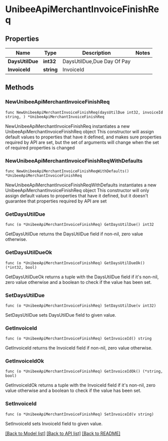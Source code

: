 # UnibeeApiMerchantInvoiceFinishReq

## Properties

Name | Type | Description | Notes
------------ | ------------- | ------------- | -------------
**DaysUtilDue** | **int32** | DaysUtilDue,Due Day Of Pay | 
**InvoiceId** | **string** | InvoiceId | 

## Methods

### NewUnibeeApiMerchantInvoiceFinishReq

`func NewUnibeeApiMerchantInvoiceFinishReq(daysUtilDue int32, invoiceId string, ) *UnibeeApiMerchantInvoiceFinishReq`

NewUnibeeApiMerchantInvoiceFinishReq instantiates a new UnibeeApiMerchantInvoiceFinishReq object
This constructor will assign default values to properties that have it defined,
and makes sure properties required by API are set, but the set of arguments
will change when the set of required properties is changed

### NewUnibeeApiMerchantInvoiceFinishReqWithDefaults

`func NewUnibeeApiMerchantInvoiceFinishReqWithDefaults() *UnibeeApiMerchantInvoiceFinishReq`

NewUnibeeApiMerchantInvoiceFinishReqWithDefaults instantiates a new UnibeeApiMerchantInvoiceFinishReq object
This constructor will only assign default values to properties that have it defined,
but it doesn't guarantee that properties required by API are set

### GetDaysUtilDue

`func (o *UnibeeApiMerchantInvoiceFinishReq) GetDaysUtilDue() int32`

GetDaysUtilDue returns the DaysUtilDue field if non-nil, zero value otherwise.

### GetDaysUtilDueOk

`func (o *UnibeeApiMerchantInvoiceFinishReq) GetDaysUtilDueOk() (*int32, bool)`

GetDaysUtilDueOk returns a tuple with the DaysUtilDue field if it's non-nil, zero value otherwise
and a boolean to check if the value has been set.

### SetDaysUtilDue

`func (o *UnibeeApiMerchantInvoiceFinishReq) SetDaysUtilDue(v int32)`

SetDaysUtilDue sets DaysUtilDue field to given value.


### GetInvoiceId

`func (o *UnibeeApiMerchantInvoiceFinishReq) GetInvoiceId() string`

GetInvoiceId returns the InvoiceId field if non-nil, zero value otherwise.

### GetInvoiceIdOk

`func (o *UnibeeApiMerchantInvoiceFinishReq) GetInvoiceIdOk() (*string, bool)`

GetInvoiceIdOk returns a tuple with the InvoiceId field if it's non-nil, zero value otherwise
and a boolean to check if the value has been set.

### SetInvoiceId

`func (o *UnibeeApiMerchantInvoiceFinishReq) SetInvoiceId(v string)`

SetInvoiceId sets InvoiceId field to given value.



[[Back to Model list]](../README.md#documentation-for-models) [[Back to API list]](../README.md#documentation-for-api-endpoints) [[Back to README]](../README.md)


